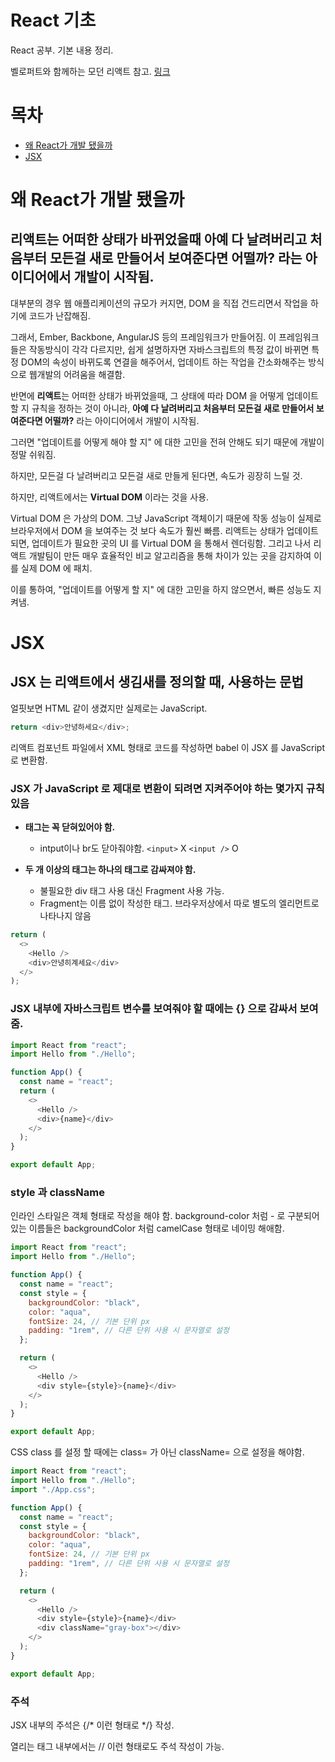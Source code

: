 # React 기초

React 공부. 기본 내용 정리.

벨로퍼트와 함께하는 모던 리액트 참고. [링크](https://react.vlpt.us/)

# 목차

- [왜 React가 개발 됐을까](#왜-React가-개발-됐을까)
- [JSX](#JSX)

# 왜 React가 개발 됐을까

## 리액트는 어떠한 상태가 바뀌었을때 아예 다 날려버리고 처음부터 모든걸 새로 만들어서 보여준다면 어떨까? 라는 아이디어에서 개발이 시작됨.

대부분의 경우 웹 애플리케이션의 규모가 커지면, DOM 을 직접 건드리면서 작업을 하기에 코드가 난잡해짐.

그래서, Ember, Backbone, AngularJS 등의 프레임워크가 만들어짐. 이 프레임워크들은 작동방식이 각각 다르지만, 쉽게 설명하자면 자바스크립트의 특정 값이 바뀌면 특정 DOM의 속성이 바뀌도록 연결을 해주어서, 업데이트 하는 작업을 간소화해주는 방식으로 웹개발의 어려움을 해결함.

반면에 **리액트**는 어떠한 상태가 바뀌었을때, 그 상태에 따라 DOM 을 어떻게 업데이트 할 지 규칙을 정하는 것이 아니라, **아예 다 날려버리고 처음부터 모든걸 새로 만들어서 보여준다면 어떨까?** 라는 아이디어에서 개발이 시작됨.

그러면 "업데이트를 어떻게 해야 할 지" 에 대한 고민을 전혀 안해도 되기 때문에 개발이 정말 쉬워짐.

하지만, 모든걸 다 날려버리고 모든걸 새로 만들게 된다면, 속도가 굉장히 느릴 것.

하지만, 리액트에서는 **Virtual DOM** 이라는 것을 사용.

Virtual DOM 은 가상의 DOM. 그냥 JavaScript 객체이기 때문에 작동 성능이 실제로 브라우저에서 DOM 을 보여주는 것 보다 속도가 훨씬 빠름. 리액트는 상태가 업데이트 되면, 업데이트가 필요한 곳의 UI 를 Virtual DOM 을 통해서 렌더링함. 그리고 나서 리액트 개발팀이 만든 매우 효율적인 비교 알고리즘을 통해 차이가 있는 곳을 감지하여 이를 실제 DOM 에 패치.

이를 통하여, "업데이트를 어떻게 할 지" 에 대한 고민을 하지 않으면서, 빠른 성능도 지켜냄.

# JSX

## JSX 는 리액트에서 생김새를 정의할 때, 사용하는 문법

얼핏보면 HTML 같이 생겼지만 실제로는 JavaScript.

```js
return <div>안녕하세요</div>;
```

리액트 컴포넌트 파일에서 XML 형태로 코드를 작성하면 babel 이 JSX 를 JavaScript 로 변환함.

### JSX 가 JavaScript 로 제대로 변환이 되려면 지켜주어야 하는 몇가지 규칙 있음

- **태그는 꼭 닫혀있어야 함.**

  - intput이나 br도 닫아줘야함. `<input>` X `<input />` O

- **두 개 이상의 태그는 하나의 태그로 감싸져야 함.**
  - 불필요한 div 태그 사용 대신 Fragment 사용 가능.
  - Fragment는 이름 없이 작성한 태그. 브라우저상에서 따로 별도의 엘리먼트로 나타나지 않음

```js
return (
  <>
    <Hello />
    <div>안녕히계세요</div>
  </>
);
```

### JSX 내부에 자바스크립트 변수를 보여줘야 할 때에는 {} 으로 감싸서 보여줌.

```js
import React from "react";
import Hello from "./Hello";

function App() {
  const name = "react";
  return (
    <>
      <Hello />
      <div>{name}</div>
    </>
  );
}

export default App;
```

### style 과 className

인라인 스타일은 객체 형태로 작성을 해야 함. background-color 처럼 - 로 구분되어 있는 이름들은 backgroundColor 처럼 camelCase 형태로 네이밍 해애함.

```js
import React from "react";
import Hello from "./Hello";

function App() {
  const name = "react";
  const style = {
    backgroundColor: "black",
    color: "aqua",
    fontSize: 24, // 기본 단위 px
    padding: "1rem", // 다른 단위 사용 시 문자열로 설정
  };

  return (
    <>
      <Hello />
      <div style={style}>{name}</div>
    </>
  );
}

export default App;
```

CSS class 를 설정 할 때에는 class= 가 아닌 className= 으로 설정을 해야함.

```js
import React from "react";
import Hello from "./Hello";
import "./App.css";

function App() {
  const name = "react";
  const style = {
    backgroundColor: "black",
    color: "aqua",
    fontSize: 24, // 기본 단위 px
    padding: "1rem", // 다른 단위 사용 시 문자열로 설정
  };

  return (
    <>
      <Hello />
      <div style={style}>{name}</div>
      <div className="gray-box"></div>
    </>
  );
}

export default App;
```

### 주석

JSX 내부의 주석은 {/\* 이런 형태로 \*/} 작성.

열리는 태그 내부에서는 // 이런 형태로도 주석 작성이 가능.
